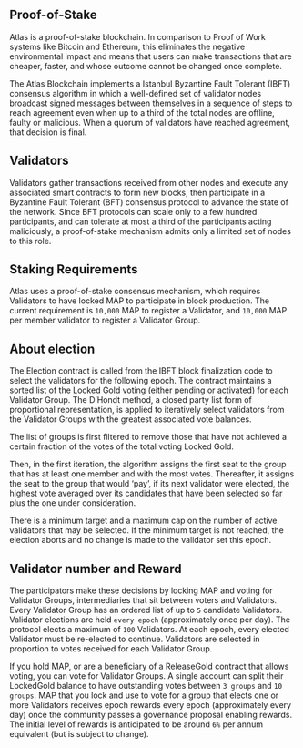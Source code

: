 ## Proof-of-Stake

Atlas is a proof-of-stake blockchain. In comparison to Proof of Work systems like Bitcoin and Ethereum, this eliminates the negative environmental impact and means that users can make transactions that are cheaper, faster, and whose outcome cannot be changed once complete.

The Atlas Blockchain implements a Istanbul Byzantine Fault Tolerant (IBFT) consensus algorithm in which a well-defined set of validator nodes broadcast signed messages between themselves in a sequence of steps to reach agreement even when up to a third of the total nodes are offline, faulty or malicious. When a quorum of validators have reached agreement, that decision is final.

## Validators
Validators gather transactions received from other nodes and execute any associated smart contracts to form new blocks, then participate in a Byzantine Fault Tolerant (BFT) consensus protocol to advance the state of the network. Since BFT protocols can scale only to a few hundred participants, and can tolerate at most a third of the participants acting maliciously, a proof-of-stake mechanism admits only a limited set of nodes to this role.

## Staking Requirements

Atlas uses a proof-of-stake consensus mechanism, which requires Validators to have locked MAP to participate in block production. 
The current requirement is `10,000` MAP to register a Validator, and `10,000` MAP per member validator to register a Validator Group.

## About election

The Election contract is called from the IBFT block finalization code to select the validators for the following epoch.
The contract maintains a sorted list of the Locked Gold voting (either pending or activated) for each Validator Group.
The D’Hondt method, a closed party list form of proportional representation, is applied to iteratively select validators from the Validator Groups with the greatest associated vote balances.

The list of groups is first filtered to remove those that have not achieved a certain fraction of the votes of the total voting Locked Gold.

Then, in the first iteration, the algorithm assigns the first seat to the group that has at least one member and with the most votes.
Thereafter, it assigns the seat to the group that would ‘pay’, if its next validator were elected, the highest vote averaged over its candidates that have been selected so far plus the one under consideration.

There is a minimum target and a maximum cap on the number of active validators that may be selected.
If the minimum target is not reached, the election aborts and no change is made to the validator set this epoch.

## Validator number and Reward

The participators make these decisions by locking MAP and voting for Validator Groups, intermediaries that sit between voters and Validators.
Every Validator Group has an ordered list of up to `5` candidate Validators.
Validator elections are held `every epoch` (approximately once per day).
The protocol elects a maximum of `100` Validators. At each epoch, every elected Validator must be re-elected to continue.
Validators are selected in proportion to votes received for each Validator Group.

If you hold MAP, or are a beneficiary of a ReleaseGold contract that allows voting, you can vote for Validator Groups. A single account can split their LockedGold balance to have outstanding votes between `3 groups` and `10 groups`.
MAP that you lock and use to vote for a group that elects one or more Validators receives epoch rewards every epoch (approximately every day) once the community passes a governance proposal enabling rewards.
The initial level of rewards is anticipated to be around `6%` per annum equivalent (but is subject to change).
